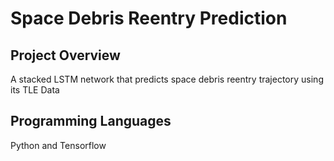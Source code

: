 # Space Debris Reentry Prediction
## Project Overview
A stacked LSTM network that predicts space debris reentry trajectory using its TLE Data

## Programming Languages
Python and Tensorflow
